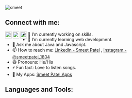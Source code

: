 ![smeet](https://user-images.githubusercontent.com/60186652/97124496-5411a180-1756-11eb-8a99-d0a132663b22.gif)


## Connect with me:
<a href="https://mail.google.com/mail/u/0/?tab=rm&ogbl#inbox?compose=CllgCJlFmXZlPhSBLgBbvclFNhJrsnlxdzjwVCLQvCwNCzPWVszjSFxPFkwlVjtHQGQSRgFSchg">
<img   align="left" width="22px" style="max-width:100%;" src="https://cdn.jsdelivr.net/npm/simple-icons@v3/icons/gmail.svg" /> </a> 
<a href="https://www.linkedin.com/in/smeet-patel-22b67a193/">
<img align="left" width="22px" style="max-width:100%;" src="https://cdn.jsdelivr.net/npm/simple-icons@v3/icons/linkedin.svg" />  </a> 
  <a href="https://www.instagram.com/smeetpatel_1804/"> 
  <img align="left" width="22px" style="max-width:100%;" src="https://cdn.jsdelivr.net/npm/simple-icons@v3/icons/instagram.svg" />   </a> 
  
  
- 🔭 I’m currently working on skills.
- 🌱 I’m currently learning web development.
- 💬 Ask me about Java and Javascript.
- 📫 How to reach me: [LinkedIn - Smeet Patel](https://www.linkedin.com/in/smeet-patel-22b67a193/)  ,  [Instagram - @smeetpatel_1804](https://www.instagram.com/smeetpatel_1804/)
- 😄 Pronouns: He/His
- ⚡ Fun fact: Love to listen songs.
- 📱  My Apps: [Smeet Patel Apps](https://play.google.com/store/search?q=pub:%20Smeet%20Patel&c=apps) 
  
## Languages and Tools:
